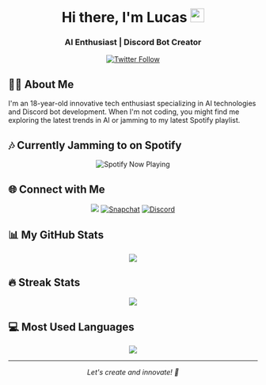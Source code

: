 <h1 align="center">Hi there, I'm Lucas <img src="https://media.giphy.com/media/hvRJCLFzcasrR4ia7z/giphy.gif" width="28"></h1>

<h3 align="center">AI Enthusiast | Discord Bot Creator</h3>

<p align="center">
  <a href="https://twitter.com/vibranq"><img alt="Twitter Follow" src="https://img.shields.io/twitter/follow/vibranq?style=social"></a>
</p>

## 🙋‍♂️ About Me

I'm an 18-year-old innovative tech enthusiast specializing in AI technologies and Discord bot development. When I'm not coding, you might find me exploring the latest trends in AI or jamming to my latest Spotify playlist.

## 🎶 Currently Jamming to on Spotify

<p align="center">
  <img src="https://spotify-github-profile.vercel.app/api/view?uid=[YourSpotifyUserName]&cover_image=true&theme=novatorem" alt="Spotify Now Playing">
</p>

## 🌐 Connect with Me

<p align="center">
  <a href="https://www.instagram.com/lucasdiscord"><img src="https://img.shields.io/badge/Instagram-lucasdiscord-E4405F?style=for-the-badge&logo=instagram&logoColor=white"></a>
  <a href="https://www.snapchat.com/add/[YourSnapchatHandle]"><img src="https://img.shields.io/badge/Snapchat-%23FFFC00.svg?&style=for-the-badge&logo=Snapchat&logoColor=white" alt="Snapchat"></a>
  <a href="https://discordapp.com/users/czch#0"><img alt="Discord" src="https://img.shields.io/badge/Discord-czch#0-%237289DA.svg?&style=for-the-badge&logo=discord&logoColor=white"></a>
</p>

## 📊 My GitHub Stats

<p align="center">
  <img src="https://github-readme-stats.vercel.app/api?username=LucasDiscordCzech&show_icons=true&theme=tokyonight">
</p>

## 🔥 Streak Stats

<p align="center">
  <img src="https://github-readme-streak-stats.herokuapp.com/?user=LucasDiscordCzech&theme=dark">
</p>

## 💻 Most Used Languages

<p align="center">
  <img src="https://github-readme-stats.vercel.app/api/top-langs/?username=LucasDiscordCzech&layout=compact&theme=tokyonight">
</p>

<!-- Replace [YourSpotifyUserName] with your Spotify username -->
<!-- Replace [YourSnapchatHandle] with your actual Snapchat handle -->

---

<p align="center">
  <i>Let's create and innovate! 🚀</i>
</p>
